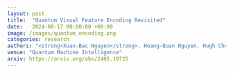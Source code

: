 ```yaml
---
layout: post
title:  "Quantum Visual Feature Encoding Revisited"
date:   2024-08-17 00:00:00 +00:00
image: /images/quantum_encoding.png
categories: research
authors: "<strong>Xuan-Bac Nguyen</strong>, Hoang-Quan Nguyen, Hugh Churchill, Samee U. Khan, and Khoa Luu"
venue: "Quantum Machine Intelligence"
arxiv: https://arxiv.org/abs/2405.19725
---
```

